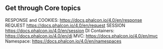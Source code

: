 
## Get through Core topics

RESPONSE and COOKIES: https://docs.phalcon.io/4.0/en/response
REQUEST https://docs.phalcon.io/4.0/en/request
SESSION https://docs.phalcon.io/4.0/en/session 
DI Containers: https://docs.phalcon.io/4.0/en/di 
MVC: https://docs.phalcon.io/4.0/en/mvc
Namespace: https://docs.phalcon.io/4.0/en/namespaces 
